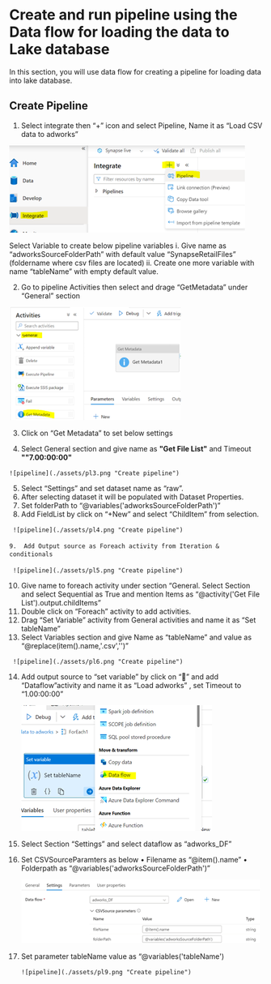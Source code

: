 # Create and run pipeline using the Data flow for loading the data to Lake database

In this section, you will use data flow for creating a pipeline for loading data into lake database.

## Create Pipeline

1.	Select integrate then  “+” icon and select  Pipeline, Name it as “Load CSV data to adworks”

 ![pipeline](./assets/pl1.png "Create pipeline")
 
Select Variable to create below pipeline variables 
  i.	Give name as “adworksSourceFolderPath” with default value “SynapseRetailFiles” (foldername where csv files are located)
  ii.	Create one more variable with name “tableName” with empty default value.
  
  
  2.	Go to pipeline Activities then select and drage “GetMetadata” under “General” section 
   
   ![pipeline](./assets/pl2.png "Create pipeline")
   
  3.	Click on “Get Metadata” to set below settings
  
  4.	Select General section and give name as **"Get File List"**  and Timeout **""7.00:00:00"**
     
    ![pipeline](./assets/pl3.png "Create pipeline")
    
  5.	Select “Settings” and set dataset name as “raw”. 
  6.	After selecting dataset it will be populated with Dataset Properties.
  7.	Set folderPath to “@variables('adworksSourceFolderPath')”
  8.	Add FieldList by click on “+New” and select “ChildItem” from selection.

     ![pipeline](./assets/pl4.png "Create pipeline") 
     
    9.	Add Output source as Foreach activity from Iteration & conditionals
    
     ![pipeline](./assets/pl5.png "Create pipeline") 
     
   10.	Give name to foreach activity under section “General.
       Select Section and select Sequential as True and  mention Items as    “@activity('Get File List').output.childItems”
   11.	Double click on “Foreach” activity  to add activities.
   12.	Drag “Set Variable” activity from General activities and name it as “Set tableName”
   13.	Select Variables section and give Name as “tableName” and value as “@replace(item().name,'.csv','')”

     
     ![pipeline](./assets/pl6.png "Create pipeline")
      
    
14.	Add output source to “set variable” by click on “” and add “Dataflow”activity  and name it as “Load adworks” , set Timeout to “1.00:00:00”
  
      ![pipeline](./assets/pl7.png "Create pipeline")
       
  15.	 Select Section “Settings” and select dataflow as “adworks_DF”
16.	Set CSVSourceParamters as below
•	Filename as “@item().name”
•	Folderpath as “@variables('adworksSourceFolderPath')”      
    
       ![pipeline](./assets/pl8.png "Create pipeline")
        
     
17.	Set parameter tableName value as “@variables('tableName')
   
        ![pipeline](./assets/pl9.png "Create pipeline")


